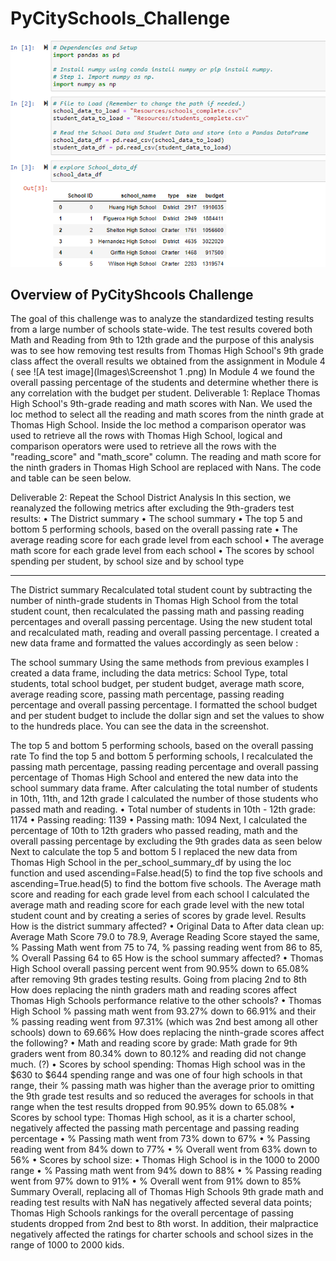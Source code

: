 
# PyCitySchools_Challenge

![test](./Images/Screenshot_1.png)

## Overview of PyCityShcools Challenge
The goal of this challenge was to analyze the standardized testing results from a large number of schools state-wide. The test results covered both Math and Reading from 9th to 12th grade and the purpose of this analysis was to see how removing test results from Thomas High School's 9th grade class affect the overall results we obtained from the assignment in Module 4 ( see 
![A test image](Images\Screenshot 1 .png)
In Module 4 we found the overall passing percentage of the students and determine whether there is any correlation with the budget per student.
Deliverable 1: Replace Thomas High School's 9th-grade reading and math scores with Nan.
We used the loc method to select all the reading and math scores from the ninth grade at Thomas High School. Inside the loc method a comparison operator was used to retrieve all the rows with Thomas High School, logical and comparison operators were used to retrieve all the rows with the "reading_score" and "math_score" column. The reading and math score for the ninth graders in Thomas High School are replaced with Nans. The code and table can be seen below. 
 
Deliverable 2: Repeat the School District Analysis
In this section, we reanalyzed the following metrics after excluding the 9th-graders test results:
•	The District summary
•	The school summary
•	The top 5 and bottom 5 performing schools, based on the overall passing rate
•	The average reading score for each grade level from each school
•	The average math score for each grade level from each school
•	The scores by school spending per student, by school size and by school type
________________________________________
The District summary
Recalculated total student count by subtracting the number of ninth-grade students in Thomas High School from the total student count, then recalculated the passing math and passing reading percentages and overall passing percentage.
Using the new student total and recalculated math, reading and overall passing percentage.
 I created a new data frame and formatted the values accordingly as seen below :
 
 
 
 









The school summary
Using the same methods from previous examples I created a data frame, including the data metrics: School Type, total students, total school budget, per student budget, average math score, average reading score, passing math percentage, passing reading percentage and overall passing percentage. I formatted the school budget and per student budget to include the dollar sign and set the values to show to the hundreds place. You can see the data in the screenshot.  
 
 
 
 
 
 
 
         
 
 
 
 
The top 5 and bottom 5 performing schools, based on the overall passing rate
To find the top 5 and bottom 5 performing schools, I recalculated the passing math percentage, passing reading percentage and overall passing percentage of Thomas High School and entered the new data into the school summary data frame.
After calculating the total number of students in 10th, 11th, and 12th grade I calculated the number of those students who passed math and reading.
•	Total number of students in 10th - 12th grade: 1174
•	Passing reading: 1139
•	Passing math: 1094
Next, I calculated the percentage of 10th to 12th graders who passed reading, math and the overall passing percentage by excluding the 9th grades data as seen below 
Next to calculate the top 5 and bottom 5 I replaced the new data from Thomas High School in the per_school_summary_df by using the loc function and used ascending=False.head(5) to find the top five schools and ascending=True.head(5) to find the bottom five schools. 
The Average math score and reading for each grade level from each school
I calculated the average math and reading score for each grade level with the new total student count and by creating a series of scores by grade level. 
Results
How is the district summary affected?
•	Original Data to After data clean up: Average Math Score 79.0 to 78.9, Average Reading Score stayed the same, % Passing Math went from 75 to 74, % passing reading went from 86 to 85, % Overall Passing 64 to 65 How is the school summary affected?
•	Thomas High School overall passing percent went from 90.95% down to 65.08% after removing 9th grades testing results. Going from placing 2nd to 8th How does replacing the ninth graders math and reading scores affect Thomas High Schools performance relative to the other schools?
•	Thomas High School % passing math went from 93.27% down to 66.91% and their % passing reading went from 97.31% (which was 2nd best among all other schools) down to 69.66% How does replacing the ninth-grade scores affect the following?
•	Math and reading score by grade: Math grade for 9th graders went from 80.34% down to 80.12% and reading did not change much. (?)
•	Scores by school spending: Thomas High school was in the $630 to $644 spending range and was one of four high schools in that range, their % passing math was higher than the average prior to omitting the 9th grade test results and so reduced the averages for schools in that range when the test results dropped from 90.95% down to 65.08%
•	Scores by school type: Thomas High school, as it is a charter school, negatively affected the passing math percentage and passing reading percentage
•	% Passing math went from 73% down to 67%
•	% Passing reading went from 84% down to 77%
•	% Overall went from 63% down to 56%
•	Scores by school size:
•	Thomas High School is in the 1000 to 2000 range
•	% Passing math went from 94% down to 88%
•	% Passing reading went from 97% down to 91%
•	% Overall went from 91% down to 85%
Summary
Overall, replacing all of Thomas High Schools 9th grade math and reading test results with NaN has negatively affected several data points; Thomas High Schools rankings for the overall percentage of passing students dropped from 2nd best to 8th worst. In addition, their malpractice negatively affected the ratings for charter schools and school sizes in the range of 1000 to 2000 kids.
